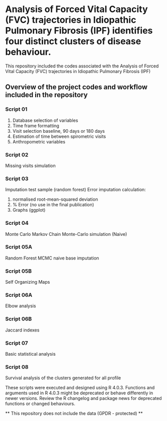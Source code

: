 # Analysis of Forced Vital Capacity (FVC) trajectories in Idiopathic Pulmonary Fibrosis (IPF) identifies four distinct clusters of disease behaviour.
This repository included the codes associated with the Analysis of Forced Vital Capacity (FVC) trajectories in Idiopathic Pulmonary Fibrosis (IPF)

## Overview of the project codes and workflow included in the repository
### Script 01
1) Database selection of variables
2) Time frame formatting 
3) Visit selection baseline, 90 days or 180 days
4) Estimation of time between spirometric visits
5) Anthropometric variables

### Script 02
Missing visits simulation

### Script 03
Imputation test sample (random forest)
Error imputation calculation: 
1) normalised root-mean-squared deviation
2) % Error (no use in the final publication)
3) Graphs (ggplot)

### Script 04
Monte Carlo Markov Chain Monte-Carlo simulation (Naive)

### Script 05A 
Random Forest MCMC naive base imputation

### Script 05B 
Self Organizing Maps

### Script 06A
Elbow analysis

### Script 06B
Jaccard indexes

### Script 07 
Basic statistical analysis

### Script 08
Survival analysis of the clusters generated for all profile

These scripts were executed and designed using R 4.0.3. 
Functions and arguments used in R 4.0.3 might be deprecated or behave differently in newer versions. 
Review the R changelog and package news for deprecated functions or changed behaviours.

** This repository does not include the data (GPDR - protected) **
